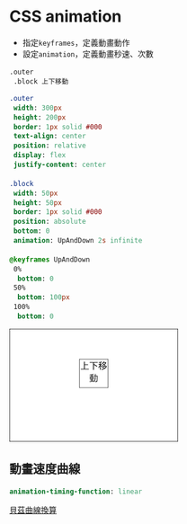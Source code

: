 # CSS animation

* 指定`keyframes`，定義動畫動作
* 設定`animation`，定義動畫秒速、次數

```pug
.outer
 .block 上下移動
```

```sass
.outer
 width: 300px
 height: 200px
 border: 1px solid #000
 text-align: center
 position: relative
 display: flex
 justify-content: center
 
.block
 width: 50px
 height: 50px
 border: 1px solid #000
 position: absolute
 bottom: 0
 animation: UpAndDown 2s infinite
 
@keyframes UpAndDown
 0%
  bottom: 0
 50%
  bottom: 100px
 100%
  bottom: 0
```

![](https://raw.githubusercontent.com/ianchen0419/notes/master/img/CSS%20animation/01.png)

## 動畫速度曲線

```sass
animation-timing-function: linear
```
[貝茲曲線換算](https://cubic-bezier.com/#0,1.02,1,-1.17)
